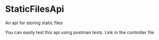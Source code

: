 # StaticFilesApi
An api for storing static files

You can easily test this api using postman tests. Link in the controller file
